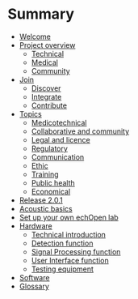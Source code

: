 # Summary

* [Welcome](README.md)
* [Project overview](overview.md)
	* [Technical]()
	* [Medical](medical.md)
	* [Community]()
* [Join]()
	* [Discover](discover.md)
	* [Integrate](integrate.md)
	* [Contribute](contribute.md)
* [Topics]()
	* [Medicotechnical]()
	* [Collaborative and community]()
	* [Legal and licence]()
	* [Regulatory]()
	* [Communication]()
	* [Ethic]()
	* [Training]()
	* [Public health]()
	* [Economical]()
* [Release 2.0.1](release_2_1_0.md)
* [Acoustic basics](acoustic_basics.md)
* [Set up your own echOpen lab](setup_your_own_echopen_lab.md)
* [Hardware](hardware.md)
	* [Technical introduction](technical_introduction.md)
	* [Detection function](detection.md)
	* [Signal Processing function](signal_analysis.md)
	* [User Interface function](user_interfacing.md)
	* [Testing equipment](bac_test.md)
* [Software](software_indro.md)
* [Glossary](glossaire.md)


